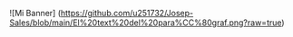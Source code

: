 ![Mi Banner] (https://github.com/u251732/Josep-Sales/blob/main/El%20text%20del%20para%CC%80graf.png?raw=true)

